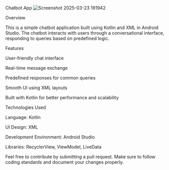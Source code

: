 Chatbot App
![Screenshot 2025-03-23 191942](https://github.com/user-attachments/assets/de4c5d14-ef49-4a71-8d97-10acb82f2e8a)


Overview

This is a simple chatbot application built using Kotlin and XML in Android Studio. The chatbot interacts with users through a conversational interface, responding to queries based on predefined logic.

Features

User-friendly chat interface

Real-time message exchange

Predefined responses for common queries

Smooth UI using XML layouts

Built with Kotlin for better performance and scalability

Technologies Used

Language: Kotlin

UI Design: XML

Development Environment: Android Studio

Libraries: RecyclerView, ViewModel, LiveData


Feel free to contribute by submitting a pull request. Make sure to follow coding standards and document your changes properly.
